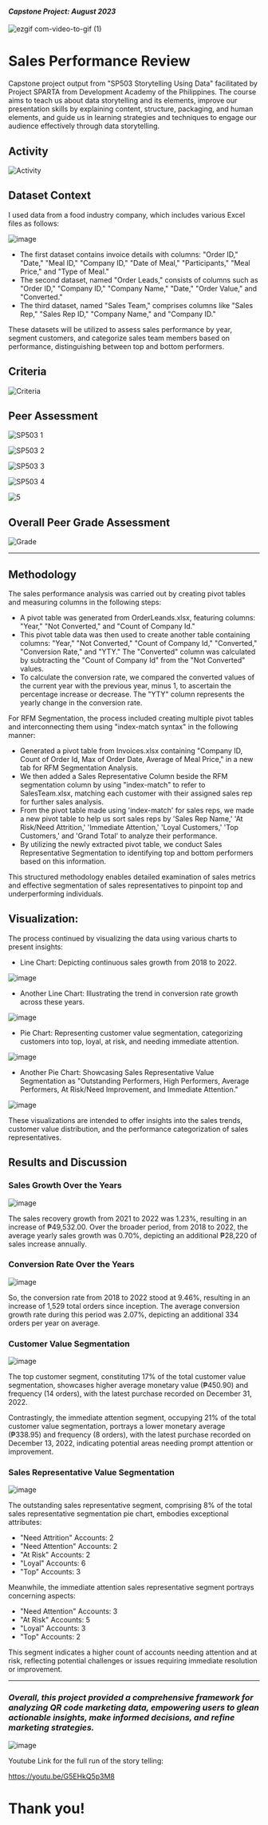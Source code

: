 #### *Capstone Project: August 2023*

![ezgif com-video-to-gif (1)](https://github.com/jvenncpe/Sales-Performance-Review/assets/35190918/f79c85bb-6979-42a1-9d92-913704695272)


# Sales Performance Review

Capstone project output from "SP503 Storytelling Using Data" facilitated by Project SPARTA from Development Academy of the Philippines. The course aims to teach us about data storytelling and its elements, improve our presentation skills by explaining content, structure, packaging, and human elements, and guide us in learning strategies and techniques to engage our audience effectively through data storytelling.

## Activity

![Activity](https://github.com/jvenncpe/Sales-Performance-Review/assets/35190918/77ffcec0-dc44-4e53-ad18-2bfb359703bd)

## Dataset Context

I used data from a food industry company, which includes various Excel files as follows:

![image](https://github.com/jvenncpe/Sales-Performance-Review/assets/35190918/3d134715-59fc-4f42-80eb-017f93706a36)

- The first dataset contains invoice details with columns: "Order ID," "Date," "Meal ID," "Company ID," "Date of Meal," "Participants," "Meal Price," and "Type of Meal."
- The second dataset, named "Order Leads," consists of columns such as "Order ID," "Company ID," "Company Name," "Date," "Order Value," and "Converted."
- The third dataset, named "Sales Team," comprises columns like "Sales Rep," "Sales Rep ID," "Company Name," and "Company ID."

These datasets will be utilized to assess sales performance by year, segment customers, and categorize sales team members based on performance, distinguishing between top and bottom performers.

## Criteria

![Criteria](https://github.com/jvenncpe/Sales-Performance-Review/assets/35190918/09263cb6-ac4b-4f09-8ca0-19ae9f7df179)


## Peer Assessment

![SP503 1](https://github.com/jvenncpe/Sales-Performance-Review/assets/35190918/4a3cedf4-879d-4878-9899-93f3ad8ff769)

![SP503 2](https://github.com/jvenncpe/Sales-Performance-Review/assets/35190918/659d3a41-43f2-4918-81af-d765e72f97e4)

![SP503 3](https://github.com/jvenncpe/Sales-Performance-Review/assets/35190918/6cce3827-33ac-4857-88ba-bf34dca79612)

![SP503 4](https://github.com/jvenncpe/Sales-Performance-Review/assets/35190918/7e6d3b25-a397-4649-b27a-1ee5b5a2589b)

![5](https://github.com/jvenncpe/Sales-Performance-Review/assets/35190918/c37fccdd-be24-45c2-9b94-300e7f20e7a8)


## Overall Peer Grade Assessment

![Grade](https://github.com/jvenncpe/Sales-Performance-Review/assets/35190918/0dd6dffc-c802-4bf2-b99d-abc30be3acf0)

---
## Methodology
The sales performance analysis was carried out by creating pivot tables and measuring columns in the following steps:
- A pivot table was generated from OrderLeands.xlsx, featuring columns: "Year," "Not Converted," and "Count of Company Id."
- This pivot table data was then used to create another table containing columns: "Year," "Not Converted," "Count of Company Id," "Converted," "Conversion Rate," and "YTY." The "Converted" column was calculated by subtracting the "Count of Company Id" from the "Not Converted" values.
- To calculate the conversion rate, we compared the converted values of the current year with the previous year, minus 1, to ascertain the percentage increase or decrease. The "YTY" column represents the yearly change in the conversion rate.


For RFM Segmentation, the process included creating multiple pivot tables and interconnecting them using "index-match syntax" in the following manner:
- Generated a pivot table from Invoices.xlsx containing "Company ID, Count of Order Id, Max of Order Date, Average of Meal Price," in a new tab for RFM Segmentation Analysis.
- We then added a Sales Representative Column beside the RFM segmentation column by using "index-match" to refer to SalesTeam.xlsx, matching each customer with their assigned sales rep for further sales analysis.
- From the pivot table made using 'index-match' for sales reps, we made a new pivot table to help us sort sales reps by 'Sales Rep Name,' 'At Risk/Need Attrition,' 'Immediate Attention,' 'Loyal Customers,' 'Top Customers,' and 'Grand Total' to analyze their performance.
- By utilizing the newly extracted pivot table, we conduct Sales Representative Segmentation to identifying top and bottom performers based on this information.

This structured methodology enables detailed examination of sales metrics and effective segmentation of sales representatives to pinpoint top and underperforming individuals.


## Visualization:

The process continued by visualizing the data using various charts to present insights:

- Line Chart: Depicting continuous sales growth from 2018 to 2022.

![image](https://github.com/jvenncpe/Sales-Performance-Review/assets/35190918/35583bee-c1bd-4cd4-912a-e70c18df5112)

- Another Line Chart: Illustrating the trend in conversion rate growth across these years.

![image](https://github.com/jvenncpe/Sales-Performance-Review/assets/35190918/5f6d04ba-6d95-4287-9dbd-7d2e7e810694)

- Pie Chart: Representing customer value segmentation, categorizing customers into top, loyal, at risk, and needing immediate attention.

![image](https://github.com/jvenncpe/Sales-Performance-Review/assets/35190918/8353d817-2570-4cf7-a0e0-fa3a35927c33)

- Another Pie Chart: Showcasing Sales Representative Value Segmentation as "Outstanding Performers, High Performers, Average Performers, At Risk/Need Improvement, and Immediate Attention."

![image](https://github.com/jvenncpe/Sales-Performance-Review/assets/35190918/6c6ce2e8-a732-4901-bcd9-b0b645ab086e)


These visualizations are intended to offer insights into the sales trends, customer value distribution, and the performance categorization of sales representatives.


## Results and Discussion

### Sales Growth Over the Years

![image](https://github.com/jvenncpe/Sales-Performance-Review/assets/35190918/64b44a16-5090-420a-bee8-05414a83263d)

The sales recovery growth from 2021 to 2022 was 1.23%, resulting in an increase of ₱49,532.00. Over the broader period, from 2018 to 2022, the average yearly sales growth was 0.70%, depicting an additional ₱28,220 of sales increase annually.

### Conversion Rate Over the Years

![image](https://github.com/jvenncpe/Sales-Performance-Review/assets/35190918/4d670707-f875-4f35-abd2-ff0cafeebe28)


So, the conversion rate from 2018 to 2022 stood at 9.46%, resulting in an increase of 1,529 total orders since inception. The average conversion growth rate during this period was 2.07%, depicting an additional 334 orders per year on average.

### Customer Value Segmentation

![image](https://github.com/jvenncpe/Sales-Performance-Review/assets/35190918/feffbb5e-6e18-4744-8428-91e3184d978c)


The top customer segment, constituting 17% of the total customer value segmentation, showcases higher average monetary value (₱450.90) and frequency (14 orders), with the latest purchase recorded on December 31, 2022.

Contrastingly, the immediate attention segment, occupying 21% of the total customer value segmentation, portrays a lower monetary average (₱338.95) and frequency (8 orders), with the latest purchase recorded on December 13, 2022, indicating potential areas needing prompt attention or improvement.

### Sales Representative Value Segmentation

![image](https://github.com/jvenncpe/Sales-Performance-Review/assets/35190918/dcb9649d-bfac-470e-bd66-161b29043b0a)


The outstanding sales representative segment, comprising 8% of the total sales representative segmentation pie chart, embodies exceptional attributes:

- "Need Attrition" Accounts: 2
- "Need Attention" Accounts: 2
- "At Risk" Accounts: 2
- "Loyal" Accounts: 6
- "Top" Accounts: 3


Meanwhile, the immediate attention sales representative segment portrays concerning aspects:

- "Need Attention" Accounts: 3
- "At Risk" Accounts: 5
- "Loyal" Accounts: 3
- "Top" Accounts: 2

This segment indicates a higher count of accounts needing attention and at risk, reflecting potential challenges or issues requiring immediate resolution or improvement.


---
### *Overall, this project provided a comprehensive framework for analyzing QR code marketing data, empowering users to glean actionable insights, make informed decisions, and refine marketing strategies.*

![image](https://github.com/jvenncpe/Sales-Performance-Review/assets/35190918/1a3cc5c5-af01-4261-a652-4e1fc1b92375)

Youtube Link for the full run of the story telling:

https://youtu.be/G5EHkQ5p3M8

# Thank you!
